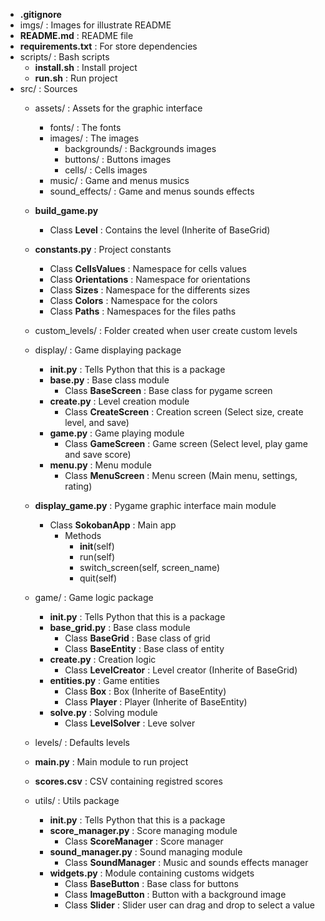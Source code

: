 
- **.gitignore**
- imgs/ : Images for illustrate README
- **README.md** : README file
- **requirements.txt** : For store dependencies
- scripts/ : Bash scripts
  - **install.sh** : Install project
  - **run.sh** : Run project
- src/ : Sources
  - assets/ : Assets for the graphic interface
    - fonts/ : The fonts
    - images/ : The images
      - backgrounds/ : Backgrounds images
      - buttons/ : Buttons images
      - cells/ : Cells images
    - music/ : Game and menus musics
    - sound_effects/ : Game and menus sounds effects
  - **build_game.py**
    - Class **Level** : Contains the level (Inherite of BaseGrid)
  - **constants.py** : Project constants
    - Class **CellsValues** : Namespace for cells values
    - Class **Orientations** : Namespace for orientations
    - Class **Sizes** : Namespace for the differents sizes
    - Class **Colors** : Namespace for the colors
    - Class **Paths** : Namespaces for the files paths
  
  - custom_levels/ : Folder created when user create custom levels
  - display/ : Game displaying package
    - **__init__.py** : Tells Python that this is a package
    - **base.py** : Base class module
      - Class **BaseScreen** : Base class for pygame screen
    - **create.py** : Level creation module
      - Class **CreateScreen** : Creation screen (Select size, create level, and save)
    - **game.py** : Game playing module
      - Class **GameScreen** : Game screen (Select level, play game and save score)
    - **menu.py** : Menu module
      - Class **MenuScreen** : Menu screen (Main menu, settings, rating)
  - **display_game.py** : Pygame graphic interface main module
    - Class **SokobanApp** : Main app
      - Methods
        - __init__(self)
        - run(self)
        - switch_screen(self, screen_name)
        - quit(self)
  - game/ : Game logic package
    - **__init__.py** : Tells Python that this is a package
    - **base_grid.py** : Base class module
      - Class **BaseGrid** : Base class of grid
      - Class **BaseEntity** : Base class of entity
    - **create.py** : Creation logic 
      - Class **LevelCreator** : Level creator (Inherite of BaseGrid)
    - **entities.py** : Game entities
      - Class **Box** : Box (Inherite of BaseEntity)
      - Class **Player** : Player (Inherite of BaseEntity)
    - **solve.py** : Solving module
      - Class **LevelSolver** : Leve solver
  - levels/ : Defaults levels
  - **main.py** : Main module to run project
  - **scores.csv** : CSV containing registred scores
  - utils/ : Utils package
    - **__init__.py** : Tells Python that this is a package
    - **score_manager.py** : Score managing module
      - Class **ScoreManager** : Score manager
    - **sound_manager.py** : Sound managing module
      - Class **SoundManager** : Music and sounds effects manager
    - **widgets.py** : Module containing customs widgets
      - Class **BaseButton** : Base class for buttons
      - Class **ImageButton** : Button with a background image
      - Class **Slider** : Slider user can drag and drop to select a value
